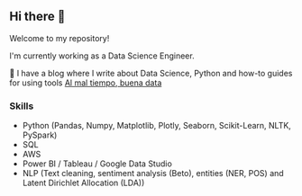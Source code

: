 ## Hi there 👋

Welcome to my repository! 

I'm currently working as a Data Science Engineer.

📑 I have a blog where I write about Data Science, Python and how-to guides for using tools <a href="https://lauralpezb.medium.com">Al mal tiempo, buena data</a> 


### Skills 
- Python (Pandas, Numpy, Matplotlib, Plotly, Seaborn, Scikit-Learn, NLTK, PySpark)
- SQL
- AWS
- Power BI / Tableau / Google Data Studio
- NLP (Text cleaning, sentiment analysis (Beto), entities (NER, POS) and Latent Dirichlet Allocation (LDA))


<!--
**lauralpezb/lauralpezb** is a ✨ _special_ ✨ repository because its `README.md` (this file) appears on your GitHub profile.

Here are some ideas to get you started:

- 🔭 I’m currently working on ...
- 🌱 I’m currently learning ...
- 👯 I’m looking to collaborate on ...
- 🤔 I’m looking for help with ...
- 💬 Ask me about ...
- 📫 How to reach me: ...
- 😄 Pronouns: ...
- ⚡ Fun fact: ...
-->
